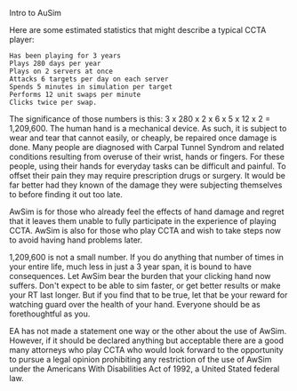 Intro to AuSim

Here are some estimated statistics that might describe a
typical CCTA player:

    Has been playing for 3 years
    Plays 280 days per year
    Plays on 2 servers at once
    Attacks 6 targets per day on each server
    Spends 5 minutes in simulation per target
    Performs 12 unit swaps per minute
    Clicks twice per swap.
    
The significance of those numbers is this:
  3 x 280 x 2 x 6 x 5 x 12 x 2 = 1,209,600. 
The human hand is a mechanical device. As such, 
it is subject to wear and tear that cannot easily, or
cheaply, be repaired once damage is done. Many people
are diagnosed with Carpal Tunnel Syndrom and related
conditions resulting from overuse of their wrist, hands
or fingers.  For these people, using their hands for
everyday tasks can be difficult and painful. To offset
their pain they may require prescription drugs or surgery.
It would be far better had they known of the damage they 
were subjecting themselves to before finding it out too late.

AwSim is for those who already feel the effects of hand
damage and regret that it leaves them unable to fully
participate in the experience of playing CCTA. AwSim is
also for those who play CCTA and wish to take steps now
to avoid having hand problems later.  

1,209,600 is not a small number. If you do anything that 
number of times in your entire life, much less in just a
3 year span, it is bound to have consequences. Let AwSim
bear the burden that your clicking hand now suffers. Don't 
expect to be able to sim faster, or get better results or
make your RT last longer.  But if you find that to be true,
let that be your reward for watching guard over the health
of your hand. Everyone should be as forethoughtful as you.

EA has not made a statement one way or the other about
the use of AwSim. However, if it should be declared anything
but acceptable there are a good many attorneys who play
CCTA who would look forward to the opportunity to pursue
a legal opinion prohibiting any restriction of the use of
AwSim under the Americans With Disabilities Act of 1992,
a United Stated federal law.
  
